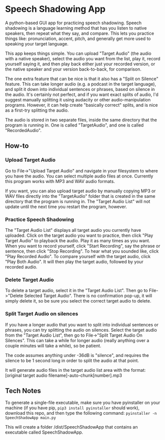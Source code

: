 Speech Shadowing App
=================

A python-based GUI app for practicing speech shadowing. Speech shadowing is a language learning method that has you listen to native speakers, then repeat what they say, and compare. This lets you practice things like: pronunciation, accent, pitch, and generally get more used to speaking your target language.

This app keeps things simple. You can upload "Target Audio" (the audio with a native speaker), select the audio you want from the list, play it, record yourself saying it, and then play back either just your recorded version, or the native speaker and your version back-to-back, for comparison. 

The one extra feature that can be nice is that it also has a "Split on Silence" feature. This can take longer audio (e.g. a podcast in the target language), and split it down into individual sentences or phrases, based on silence in the audio. It's certainly not perfect, and if you want exact splits of audio, I'd suggest manually splitting it using audacity or other audio-manipulation programs. However, it can help create "basically correct" splits, and is nice as a first-try splitting the audio.

The audio is stored in two separate files, inside the same directory that the program is running in. One is called "TargetAudio", and one is called "RecordedAudio". 


How-to
------------

### Upload Target Audio
Go to File->"Upload Target Audio" and navigate in your filesystem to where you have the audio. You can select multiple audio files at once. Currently this program works with MP3 and WAV audio formats.

If you want, you can also upload target audio by manually copying MP3 or WAV files directly into the "TargetAudio" folder that is created in the same directory that the program is running in. The "Target Audio List" will not update until the next time you restart the program, however.

### Practice Speech Shadowing
The "Target Audio List" displays all target audio you currently have uploaded. Click on the target audio you want to practice, then click "Play Target Audio" to playback the audio. Play it as many times as you want. When you want to record yourself, click "Start Recording", say the phrase or sentence, then click "Stop Recording". To hear what you sounded like, click "Play Recorded Audio". To compare yourself with the target audio, click "Play Both Audio". It will then play the target audio, followed by your recorded audio.

### Delete Target Audio
To delete a target audio, select it in the "Target Audio List". Then go to File->"Delete Selected Target Audio". There is no confirmation pop-up, it will simply delete it, so be sure you select the correct target audio to delete.

### Split Target Audio on silences
If you have a longer audio that you want to split into individual sentences or phrases, you can try splitting the audio on silences. Select the target audio from the "Target Audio List", then go to File->"Split Target Audio On Silences". This can take a while for longer audio (really anything over a couple minutes will take a while), so be patient. 

The code assumes anything under -36dB is "silence", and requires the silence to be 1 second long in order to split the audio at that point. 

It will generate audio files in the target audio list area with the format: [original target audio filename]-auto-chunk\[number].mp3


Tech Notes
------------
To generate a single-file executable, make sure you have pyinstaller on your machine (if you have pip, `pip3 install pyinstaller` should work), download this repo, and then type the following command:
```pyinstaller -n SpeechShadowApp main.py```

This will create a folder /dist/SpeechShadowApp that contains an executable called SpeechShadowApp.